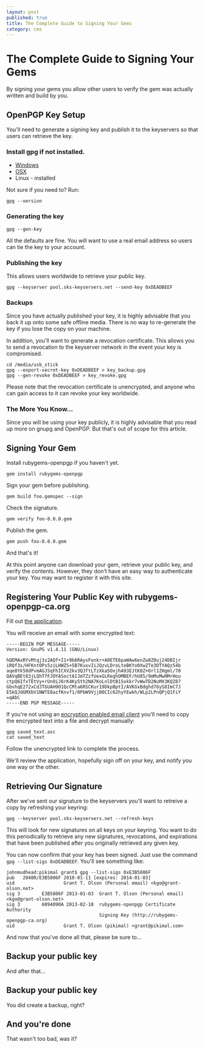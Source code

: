 ```yaml
---
layout: post
published: true
title: The Complete Guide to Signing Your Gems
category: cms
---
```


The Complete Guide to Signing Your Gems
=======================================

By signing your gems you allow other users to verify the gem was
actually written and build by you.

OpenPGP Key Setup
-----------------

You'll need to generate a signing key and publish it to the keyservers
so that users can retrieve the key.

### Install gpg if not installed.

* [Windows](http://www.gpg4win.org)
* [OSX](https://www.gpgtools.org/)
* Linux - installed

Not sure if you need to? Run:

    gpg --version

### Generating the key

    gpg --gen-key

All the defaults are fine.  You will want to use a real email address
so users can tie the key to your account.

### Publishing the key

This allows users worldwide to retrieve your public key.

    gpg --keyserver pool.sks-keyservers.net --send-key 0xDEADBEEF

### Backups

Since you have actually published your key, it is highly advisable
that you back it up onto some safe offline media.  There is no way to
re-generate the key if you lose the copy on your machine.

In addition, you'll want to generate a revocation certificate.  This
allows you to send a revocation to the keyserver network in the event
your key is compromised.

    cd /media/usb_stick
    gpg --export-secret-key 0xDEADBEEF > key_backup.gpg
    gpg --gen-revoke 0xDEADBEEF > key_revoke.gpg

Please note that the revocation certificate is unencrypted, and anyone
who can gain access to it can revoke your key worldwide.

### The More You Know...

Since you will be using your key publicly, it is highly advisable that
you read up more on gnupg and OpenPGP.  But that's out of scope for
this article.

Signing Your Gem
----------------

Install rubygems-openpgp if you haven't yet.

    gem install rubygems-openpgp

Sign your gem before publishing.

    gem build foo.gemspec --sign

Check the signature.

    gem verify foo-0.0.0.gem

Publish the gem.

    gem push foo-0.0.0.gem

And that's it!

At this point anyone can download your gem, retrieve your public key,
and verify the contents.  However, they don't have an easy way to
authenticate your key.  You may want to register it with this site.

Registering Your Public Key with rubygems-openpgp-ca.org
--------------------------------------------------------

Fill out [the application](/users/sign_up).

You will receive an email with some encrypted text:

    -----BEGIN PGP MESSAGE-----
    Version: GnuPG v1.4.11 (GNU/Linux)
    
    hQEMAxRYvMtqj3z2AQf+I1+9b6RAysFonkr+A0ETE6paWAw6enZw8Z0uj24DBIjr
    iRQf3s/HFKntOPs5ziLHWZS+5B7KuxvIiJQzvLDroLteBKYo0XwZTe3DTYAQz54b
    aqe8Yk58dPvmAGJSqFhICXV2kv3QJftLTzXka5OxjhA93EJtK8Z+Orl1ZHgml/70
    QAVqBEt83jLQhTfFJOYASoctAIJmTZzfUexGLReghOMBEF/hU85/9mMuMwHMrHou
    ctpQ6IfxTEtVy+rUnOiJ6rK4Ky5th2NA7KoLnlDtB15xkkr7vWwTD2NuMX3KQZ87
    GbvhqE272xCdJTGUAH9O1QcCMta6RSCKur19DkpBptI/AVKGxBdghd76yS8ImC7J
    E5kQJdGMXbV1NWTE8azfKnvf1/0PbW9VjjB0CIc62hyYEwkh/WLp2LPnQPjQ1FiY
    =qAbC
    -----END PGP MESSAGE-----

If you're not using an [encryption enabled email
client](http://enigmail.net/home/index.php) you'll need to copy the
encrypted text into a file and decrypt manually:

    gpg saved_text.asc
    cat saved_text

Follow the unencrypted link to complete the process.

We'll review the application, hopefully sign off on your key, and
notify you one way or the other.

Retrieving Our Signature
------------------------

After we've sent our signature to the keyservers you'll want to
retreive a copy by refreshing your keyring:

    gpg --keyserver pool.sks-keyservers.net --refresh-keys
    
This will look for new signatures on all keys on your keyring.  You
want to do this periodically to retrieve any new signatures,
revocations, and expirations that have been published after you
originally retrieved any given key.

You can now confirm that your key has been signed.  Just use the
command `gpg --list-sigs 0xDEADBEEF`.  You'll see something like:

    johnmudhead:pikimal grant$ gpg --list-sigs 0xE3B5806F
    pub   2048R/E3B5806F 2010-01-11 [expires: 2014-01-03]
    uid                  Grant T. Olson (Personal email) <kgo@grant-olson.net>
    sig 3        E3B5806F 2013-01-03  Grant T. Olson (Personal email) <kgo@grant-olson.net>
    sig 3        6094090A 2013-02-18  rubygems-openpgp Certificate Authority
                                      Signing Key (http://rubygems-openpgp-ca.org)
    uid                  Grant T. Olson (pikimal) <grant@pikimal.com>


And now that you've done all that, please be sure to...

Backup your public key
----------------------

And after that...

Backup your public key
----------------------

You did create a backup, right?

And you're done
---------------

That wasn't too bad, was it?
